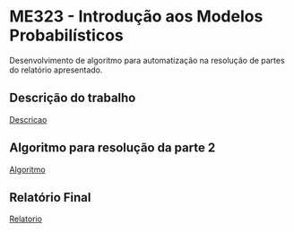 # ME323 - Introdução aos Modelos Probabilísticos

Desenvolvimento de algoritmo para automatização na resolução de partes do relatório apresentado.

## Descrição do trabalho
[Descricao](./Descrição&#32;do&#32;Trabalho.pdf)

## Algoritmo para resolução da parte 2
[Algoritmo](./Parte-2/main.py)

## Relatório Final
[Relatorio](./Relatorio&#32;Final&#32;ME323&#32;-&#32;Grupo&#32;7.pdf)
